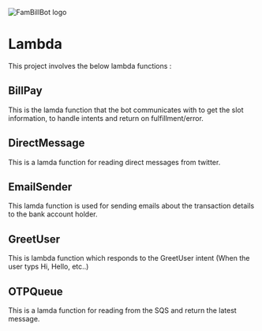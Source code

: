 ![FamBillBot logo](https://gist.githubusercontent.com/aaradhanas/9e3598b4e1cc5cd331b76819d935b44e/raw/da51d9fcb0ae45edb424373b5ab60b061643fbcd/FamBillBot.png)
# Lambda

This project involves the below lambda functions :

## BillPay
This is the lamda function that the bot communicates with to get the slot information, to handle intents and return on fulfillment/error.
 
## DirectMessage
This is a lamda function for reading direct messages from twitter.	

## EmailSender
This lamda function is used for sending emails about the transaction details to the bank account holder.

## GreetUser
This is lambda function which responds to the GreetUser intent (When the user typs Hi, Hello, etc..)

## OTPQueue
This is a lamda function for reading from the SQS and return the latest message.